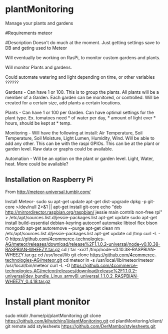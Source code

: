 plantMonitoring
=======
Manage your plants and gardens

#Requirements
meteor

#Description
Doesn't do much at the moment. Just getting settings save to DB and geting used to Meteor

Will eventually be working on RasPi, to monitor custom gardens and plants.


Will monitor Plants and gardens.

Could automate watering and light depending on time, or other variables ??????

Gardens - Can have 1 or 100. This is to group the plants. All plants will be a member of a Garden. Each garden can be monitored,
or controlled. Will be created for a certain size, add plants a certain locations.

Plants - Can have 1 or 100 per Garden. Can have optimal settings for the plant type.
Ex. tomatoes need * of water per day, * amount of light ever * hours, should be kept at * temp.


Monitoring - Will have the following at install: Air Temperature,  Soil Temperature, Soil Moisture, 
Light Lumen, Humidity, Wind. Will be able to add any other. This can be with the raspi GPIOs. 
This can be at the plant or garden level.
Raw data or graphs could be available.

Automation - Will be an option on the plant or garden level. Light, Water, heat. More could be available?


Installation on Raspberry Pi
-----------

From http://meteor-universal.tumblr.com/

Install Meteor-
sudo su
apt-get update
apt-get dist-upgrade
dpkg -p git-core >/dev/null 2>&1 || apt-get install git-core
echo "deb http://mirrordirector.raspbian.org/raspbian/ jessie main contrib non-free rpi" > /etc/apt/sources.list.d/jessie-packages.list
apt-get update
sudo apt-get install build-essential debian-keyring autoconf automake libtool flex bison mongodb
apt-get autoremove --purge
apt-get clean
rm /etc/apt/sources.list.d/jessie-packages.list
apt-get update
cd /tmp
curl -L -O https://github.com/4commerce-technologies-AG/meteor/releases/download/release%2F1.1.0.2-universal/node-v0.10.38-RASPBIAN-WHEEZY.tar.gz
cd /
tar -xvzf /tmp/node-v0.10.38-RASPBIAN-WHEEZY.tar.gz
cd /usr/local/lib
git clone https://github.com/4commerce-technologies-AG/meteor.git
cd meteor
ln -s /usr/local/lib/meteor/meteor /usr/local/bin/meteor
curl -L -O https://github.com/4commerce-technologies-AG/meteor/releases/download/release%2F1.1.0.2-universal/dev_bundle_Linux_armv6l_universal_1.1.0.2_RASPBIAN-WHEEZY_0.4.18.tar.gz

# Install plant monitor
sudo mkdir /home/pi/plantMonitoring
git clone https://github.com/klhutchins1/plantMonitoring.git
cd plantMonitoring/client/
git remote add stylesheets https://github.com/DerMambo/stylesheets.git


